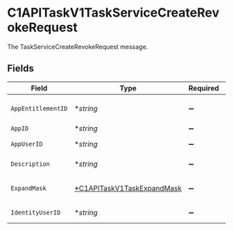 # C1APITaskV1TaskServiceCreateRevokeRequest

The TaskServiceCreateRevokeRequest message.


## Fields

| Field                                                                          | Type                                                                           | Required                                                                       | Description                                                                    |
| ------------------------------------------------------------------------------ | ------------------------------------------------------------------------------ | ------------------------------------------------------------------------------ | ------------------------------------------------------------------------------ |
| `AppEntitlementID`                                                             | **string*                                                                      | :heavy_minus_sign:                                                             | The appEntitlementId field.                                                    |
| `AppID`                                                                        | **string*                                                                      | :heavy_minus_sign:                                                             | The appId field.                                                               |
| `AppUserID`                                                                    | **string*                                                                      | :heavy_minus_sign:                                                             | The appUserId field.                                                           |
| `Description`                                                                  | **string*                                                                      | :heavy_minus_sign:                                                             | The description field.                                                         |
| `ExpandMask`                                                                   | [*C1APITaskV1TaskExpandMask](../../models/shared/c1apitaskv1taskexpandmask.md) | :heavy_minus_sign:                                                             |  Make sure to update the TicketExpandMask<br/>                                 |
| `IdentityUserID`                                                               | **string*                                                                      | :heavy_minus_sign:                                                             | The identityUserId field.                                                      |
